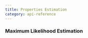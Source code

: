 ```yaml
---
title: Properties Estimation
category: api-reference
---
```


<h3 id="maximum-likelihood-estimation">Maximum Likelihood Estimation</h3>